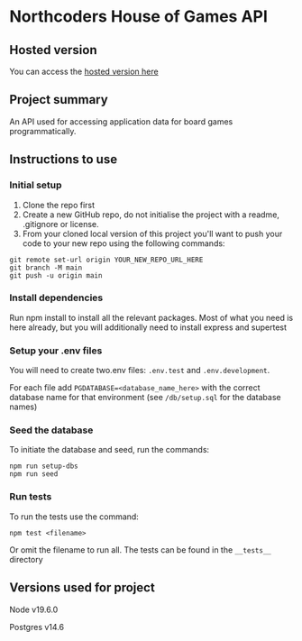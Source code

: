 # Northcoders House of Games API

## Hosted version

You can access the [hosted version here](https://nc-games-project-2obg.onrender.com/api/categories)


## Project summary

An API used for accessing application data for board games programmatically. 


##  Instructions to use
### Initial setup
1. Clone the repo first
2. Create a new GitHub repo, do not initialise the project with a readme, .gitignore or license.
3. From your cloned local version of this project you'll want to push your code to your new repo using the following commands:
```
git remote set-url origin YOUR_NEW_REPO_URL_HERE
git branch -M main
git push -u origin main
```
### Install dependencies
Run npm install to install all the relevant packages. Most of what you need is here already, but you will additionally need to install express and supertest

### Setup your .env files
You will need to create two.env files: `.env.test` and `.env.development`.

For each file add `PGDATABASE=<database_name_here>` with the correct database name for that environment (see `/db/setup.sql` for the database names)

### Seed the database
To initiate the database and seed, run the commands:
```
npm run setup-dbs
npm run seed
```

### Run tests
To run the tests use the command:
```
npm test <filename>
```
Or omit the filename to run all. The tests can be found in the `__tests__` directory

## Versions used for project
Node v19.6.0

Postgres v14.6